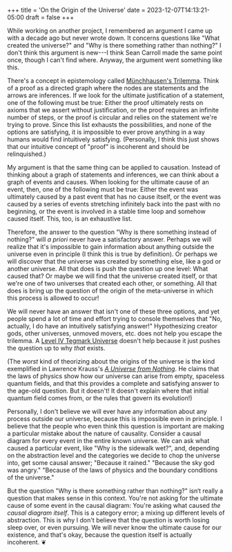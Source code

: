 +++
title = 'On the Origin of the Universe'
date = 2023-12-07T14:13:21-05:00
draft = false
+++


While working on another project, I remembered an argument I came up with a decade ago but never wrote down. It concerns questions like "What created the universe?" and "Why is there something rather than nothing?" I don't think this argument is new---I think Sean Carroll made the same point once, though I can't find where. Anyway, the argument went something like this.


There's a concept in epistemology called [M&uuml;nchhausen's Trilemma](https://en.wikipedia.org/wiki/M%C3%BCnchhausen_trilemma). Think of a proof as a directed graph where the nodes are statements and the arrows are inferences. If we look for the ultimate justification of a statement, one of the following must be true: Either the proof ultimately rests on axioms that we assert without justification, or the proof requires an infinite number of steps, or the proof is circular and relies on the statement we're trying to prove. Since this list exhausts the possibilities, and none of the options are satisfying, it is impossible to ever prove anything in a way humans would find intuitively satisfying. (Personally, I think this just shows that our intuitive concept of "proof" is incoherent and should be relinquished.)

My argument is that the same thing can be applied to causation. Instead of thinking about a graph of statements and inferences, we can think about a graph of events and causes. When looking for the ultimate cause of an event, then, one of the following must be true: Either the event was ultimately caused by a past event that has no cause itself, or the event was caused by a series of events stretching infinitely back into the past with no beginning, or the event is involved in a stable time loop and somehow caused itself. This, too, is an exhaustive list.

Therefore, the answer to the question "Why is there something instead of nothing?" will *a priori* never have a satisfactory answer. Perhaps we will realize that it's impossible to gain information about anything outside the universe even in principle (I think this is true by definition). Or perhaps we will discover that the universe was created by something else, like a god or another universe. All that does is push the question up one level: What caused that? Or maybe we will find that the universe created itself, or that we're one of two universes that created each other, or something. All that does is bring up the question of the origin of the meta-universe in which this process is allowed to occur!

We will never have an answer that isn't one of these three options, and yet people spend a lot of time and effort trying to console themselves that "No, actually, I do have an intuitively satisfying answer!" Hypothesizing creator gods, other universes, unmoved movers, etc. does not help you escape the trilemma. A [Level IV Tegmark Universe](https://en.wikipedia.org/wiki/Multiverse#Max_Tegmark's_four_levels) doesn't help because it just pushes the question up to why *that* exists.

(The *worst* kind of theorizing about the origins of the universe is the kind exemplified in Lawrence Krauss's [*A Universe from Nothing*](https://en.wikipedia.org/wiki/A_Universe_from_Nothing). He claims that the laws of physics show how our universe can arise from empty, spaceless quantum fields, and that this provides a complete and satisfying answer to the age-old question. But it doesn't! It doesn't explain where that initial quantum field comes from, or the rules that govern its evolution!)

Personally, I don't believe we will ever have any information about any process outside our universe, because this is impossible even in principle. I believe that the people who even think this question is important are making a particular mistake about the nature of causality. Consider a causal diagram for every event in the entire known universe. We can ask what caused a particular event, like "Why is the sidewalk wet?", and, depending on the abstraction level and the categories we decide to chop the universe into, get some causal answer; "Because it rained." "Because the sky god was angry." "Because of the laws of physics and the boundary conditions of the universe."

But the question "Why is there something rather than nothing?" isn‘t really a question that makes sense in this context. You're not asking for the ultimate cause of some event in the causal diagram: You're asking what caused *the causal diagram itself*. This is a category error; a mixing up different levels of abstraction. This is why I don't believe that the question is worth losing sleep over, or even pursuing. We will never know the ultimate cause for our existence, and that's okay, because the question itself is actually incoherent. &#x2766;
